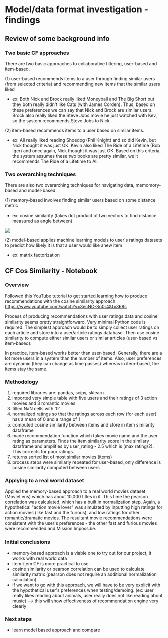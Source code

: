 # Model/data format investigation - findings
## Review of some background info

### Two basic CF approaches
There are two basic approaches to collaborative filtering, user-based and item-based. 

(1) user-based recommends items to a user through finding similar users (from selected criteria) and recommending new items that the similar users liked
  - ex: Both Nick and Brock really liked Moneyball and The Big Short but they both really didn't like Cats (with James Corden). Thus, based on these preferences we can say that Nick and Brock are similar users. Brock also really liked the Steve Jobs movie he just watched with Kev, so the system recommends Steve Jobs to Nick.
 
(2) item-based recommends items to a user based on similar items.
  - ex: Ali really liked reading Shoedog (Phil Knight) and so did Kevin, but Nick thought it was just OK. Kevin also liked The Ride of a Lifetime (Bob Iger) and once again, Nick thought it was just OK. Based on this criteria, the system assumes these two books are pretty similar, we it recommends The Ride of a Lifetime to Ali.
  
### Two overarching techniques
There are also two overarching techniques for navigating data, memomory-based and model-based.

(1) memory-based involves finding similar users based on some distance metric
  - ex: cosine similarity (takes dot product of two vectors to find distance measured as angle between)
  
  ![](img/cosinesimilarity.png)
  
(2) model-based applies machine learning models to user's ratings datasets to predict how likely it is that a user would like anew item
  - ex: matrix factorization 
  
## CF Cos Similarity - Notebook
### Overview
Followed this YouTube tutorial to get started learning how to produce recommendations with the cosine similarity approach: https://www.youtube.com/watch?v=3ecNC-So0r4&t=368s

Process of producing recommendations with user ratings data and cosine similarity seems pretty straightforward. Very minimal Python code is required. The simplest approach would be to simply collect user ratings on each article and store into a user/article ratings database. Then use cosine similarity to compute either similar users or similar articles (user-based vs item-based). 

In practice, item-based works better than user-based. Generally, there are a lot more users in a system than the number of items. Also, user preferences are dynamic (they can change as time passes) whereas in item-based, the items stay the same.

### Methodology
1. required libraries are: pandas, scipy, sklearn
2. imported very simple table with five users and their ratings of 3 action movies and 3 romantic movies
3. filled NaN cells with '0'
4. normalized ratings so that the ratings across each row (for each user) has a mean of 0 and a range of 1
5. computed cosine similarity between items and store in item similarity dataframe
6. made recommendation function which takes movie name and the user rating as parameters. Finds the item similarity score in the similary dataframe and amplifies by user_rating - 2.5 which is (max rating/2). This corrects for poor ratings. 
7. returns sorted list of most similar movies (items)
8. process steps were similarly repeated for user-based, only difference is cosine similarity computed between users

### Applying to a real world dataset
Applied the memory-based approach to a real world movies dataset (MovieLens) which has about 10,000 titles in it. This time the pearson correlation was calculated, which has a built in normalization step. Again, a hypothetical "action movie lover" was simulated by inputting high ratings for action movies (like fast and the furious), and low ratings for other romantic/dramatic movies. The resultant movie recommendations were consistent with the user's preferences - the other fast and furious movies were recommended and Mission Impossibe.

### Initial conclusions
- memory-based approach is a viable one to try out for our project, it works with real world data
- item-item CF is more practical to use
- cosine similarity or pearson correlation can be used to calculate similarity matrix (pearson does not require an additional normalization calculation)
- if we want to go with this approach, we will have to be very explicit with the hypothetical user's preferences when testing/demoing. (ex: user really likes reading about animals, user really does not like reading about music) --> this will show effectiveness of recommendation engine very clearly

### Next steps
- learn model based approach and compare

  
